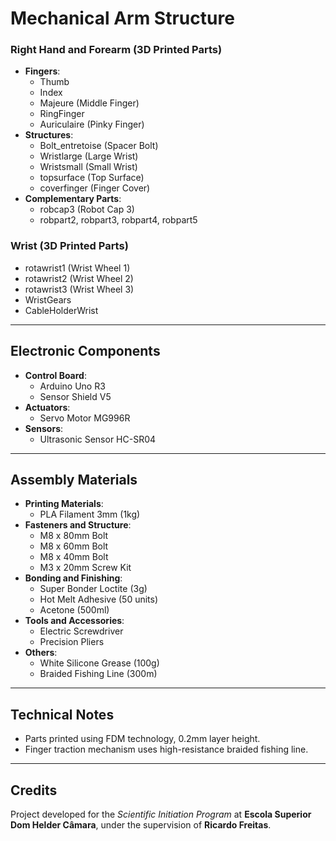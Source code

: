 # Mechanical Arm Structure

### Right Hand and Forearm (3D Printed Parts)

- **Fingers**:
  - Thumb
  - Index
  - Majeure (Middle Finger)
  - RingFinger
  - Auriculaire (Pinky Finger)
- **Structures**:
  - Bolt_entretoise (Spacer Bolt)
  - Wristlarge (Large Wrist)
  - Wristsmall (Small Wrist)
  - topsurface (Top Surface)
  - coverfinger (Finger Cover)
- **Complementary Parts**:
  - robcap3 (Robot Cap 3)
  - robpart2, robpart3, robpart4, robpart5

### Wrist (3D Printed Parts)

- rotawrist1 (Wrist Wheel 1)
- rotawrist2 (Wrist Wheel 2)
- rotawrist3 (Wrist Wheel 3)
- WristGears
- CableHolderWrist

---

## Electronic Components

- **Control Board**:
  - Arduino Uno R3
  - Sensor Shield V5
- **Actuators**:
  - Servo Motor MG996R
- **Sensors**:
  - Ultrasonic Sensor HC-SR04

---

## Assembly Materials

- **Printing Materials**:
  - PLA Filament 3mm (1kg)
- **Fasteners and Structure**:
  - M8 x 80mm Bolt
  - M8 x 60mm Bolt
  - M8 x 40mm Bolt
  - M3 x 20mm Screw Kit
- **Bonding and Finishing**:
  - Super Bonder Loctite (3g)
  - Hot Melt Adhesive (50 units)
  - Acetone (500ml)
- **Tools and Accessories**:
  - Electric Screwdriver
  - Precision Pliers
- **Others**:
  - White Silicone Grease (100g)
  - Braided Fishing Line (300m)

---

## Technical Notes

- Parts printed using FDM technology, 0.2mm layer height.
- Finger traction mechanism uses high-resistance braided fishing line.

---

## Credits

Project developed for the *Scientific Initiation Program* at **Escola Superior Dom Helder Câmara**, under the supervision of **Ricardo Freitas**.
